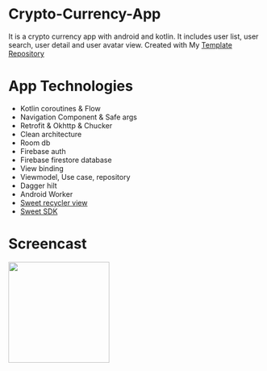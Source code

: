 # Crypto-Currency-App
It is a crypto currency app with android and kotlin. It includes user list, user search, user detail and user avatar view.
Created with My [Template Repository](https://github.com/ramazanogunc/Android-Template-Repository)
# App Technologies
- Kotlin coroutines & Flow
- Navigation Component & Safe args
- Retrofit & Okhttp & Chucker
- Clean architecture
- Room db
- Firebase auth
- Firebase firestore database
- View binding
- Viewmodel, Use case, repository
- Dagger hilt
- Android Worker
- [Sweet recycler view](https://github.com/ramazanogunc/Sweet-Recycler-View)
- [Sweet SDK](https://github.com/ramazanogunc/Android-Sweet-Sdk)
# Screencast
<img src="https://github.com/ramazanogunc/Crypto-Currency-App/blob/master/ss/gif1.gif?raw=true" width="200"  />


